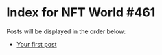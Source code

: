 # Index for NFT World #461
Posts will be displayed in the order below:

- [Your first post](./001-first.md)

